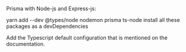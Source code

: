 Prisma with Node-js and Express-js:

yarn add --dev @types/node nodemon prisma ts-node
install all these packages as a devDependencies 

Add the Typescript default configuration that is mentioned on the documentation.
